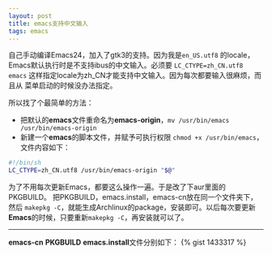 ```yaml
---
layout: post
title: emacs支持中文输入
tags: emacs
---
```

自己手动编译Emacs24，加入了gtk3的支持。因为我是`en_US.utf8` 的locale，
Emacs默认执行时是不支持ibus的中文输入。必须要 `LC_CTYPE=zh_CN.utf8 emacs`
这样指定locale为zh_CN才能支持中文输入。因为每次都要输入很麻烦，而且从
菜单启动的时候没办法指定。

所以找了个最简单的方法：
<!--more-->
* 把默认的**emacs**文件重命名为**emacs-origin**，`mv /usr/bin/emacs /usr/bin/emacs-origin`
* 新建一个**emacs**的脚本文件，并赋予可执行权限 `chmod +x /usr/bin/emacs`，文件内容如下：
```bash
#!/bin/sh
LC_CTYPE=zh_CN.utf8 /usr/bin/emacs-origin "$@"
```
为了不用每次更新Emacs，都要这么操作一遍。于是改了下aur里面的PKGBUILD。
把PKGBUILD，emacs.install，emacs-cn放在同一个文件夹下，然后
`makepkg -C`，就能生成Archlinux的package，安装即可。以后每次要更新
**Emacs**的时候，只要重新`makepkg -C`，再安装就可以了。

------------------
**emacs-cn** **PKGBUILD** **emacs.install**文件分别如下：
{% gist 1433317 %}
